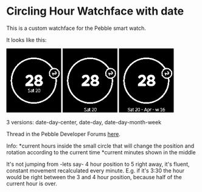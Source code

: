 Circling Hour Watchface with date
==================

This is a custom watchface for the Pebble smart watch.

It looks like this:

![](../screenshots/watchface_date-day-center.png)
![](../screenshots/watchface_date-day.png)
![](../screenshots/watchface_date-day-month-week.png)

3 versions: 
date-day-center, date-day, date-day-month-week


Thread in the Pebble Developer Forums [here][0].

Info:
*current hours inside the small circle that will change the position and rotation according to the current time
*current minutes shown in the middle

It's not jumping from -lets say- 4 hour position to 5 right away, it's fluent, constant movement recalculated every minute. E.g. if it's 3:30 the hour would be right between the 3 and 4 hour position, because half of the current hour is over.


[0]: http://forums.getpebble.com/discussion/4678/watch-face-circling-hours